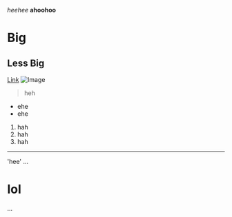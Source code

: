 *heehee*
**ahoohoo**
# Big
## Less Big
[Link](https://ethanslin.github.io/cse15l-lab-reports/index.html)
![Image](https://external-preview.redd.it/hpSOBY5FfDFtvXcCnHOp3rPZLgA77pBdc1NJMD6P1KU.jpg?auto=webp&s=567c6b9c73004b88b323dbf4c84a37595b0ebc8d)
> heh
* ehe
* ehe
1. hah
2. hah
3. hah
---
'hee'
...
# lol
...
